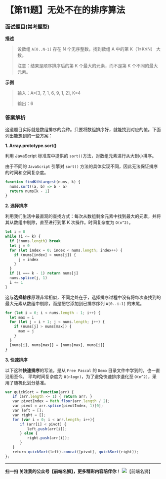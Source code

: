 # 【第11题】无处不在的排序算法

### 面试题目(常考题型)
**描述**
> 设数组 ```A[0..N-1]``` 存在 N 个无序整数，找到数组 A 中的第 K（1≤K≤N） 大数。
>
> 注意：结果是顺序排序后的第 K 个最大的元素，而不是第 K 个不同的最大元素。

**示例**
>输入：A=[3, 7, 1, 6, 9, 1, 2], K=4
>
>输出：6

### 答案解析
这道题目实际就是数组排序的变种。只要将数组排序好，就能找到对应的值。下面列出能想到的一些方案：

**1. Array.prototype.sort()**

利用 JavaScript 标准库中提供的 `sort()`方法，对数组元素进行从大到小排序。

由于不同的 `JavaScript` 引擎对 `sort()` 方法的具体实现不同，因此无法保证排序的时间和空间复杂度。

```js
function findKthLargest(nums, k) {
  nums.sort((a, b) => b - a)
  return nums[k - 1]
}
```

**2. 选择排序**

利用我们生活中最直观的查找方式：每次从数组剩余元素中找到最大的元素，并将其从数组中剔除，直至进行到第 K 次操作。时间复杂度为 `O(n^2)`。

```js
let i = 0
while (i <= k) {
  if (!nums.length) break
  let j = 0
  for (let index = 0; index < nums.length; index++) {
    if (nums[index] > nums[j]) {
      j = index
    }
  }
  if (i === k - 1) return nums[j]
  nums.splice(j, 1)
  i += 1
}
```

这与**选择排序**原理非常相似，不同之处在于，选择排序过程中没有将每次查找到的最大元素从数组中剔除，而是把它添加到已排序序列 `A[0..i-1]` 的末尾。

```js
for (let i = 0; i < nums.length - 1; i++) {
  let max = i
  for (let j = i + 1; j < nums.length; j++) {
    if (nums[j] > nums[max]) {
      max = j
    }
  }
  [nums[i], nums[max]] = [nums[max], nums[i]]
}
```

**3. 快速排序** 

以下这种**快速排序**的写法，是从 `Free Pascal` 的 `Demo` 目录文件中学到的，也一直沿用至今。
平均时间复杂度为 `O(nlogn)`，为了避免快速排序退化至 `O(n^2)`，采用了随机化划分基准。

```js
var quickSort = function(arr) {
　　if (arr.length <= 1) { return arr; }
　　var pivotIndex = Math.floor(arr.length / 2);
　　var pivot = arr.splice(pivotIndex, 1)[0];
　　var left = [];
　　var right = [];
　　for (var i = 0; i < arr.length; i++){
　　　　if (arr[i] < pivot) {
　　　　　　left.push(arr[i]);
　　　　} else {
　　　　　　right.push(arr[i]);
　　　　}
　　}
　　return quickSort(left).concat([pivot], quickSort(right));
};
```

***
 **扫一扫 关注我的公众号【前端名狮】，更多精彩内容陪伴你！**
![【前端名狮】](../images/7.png)
